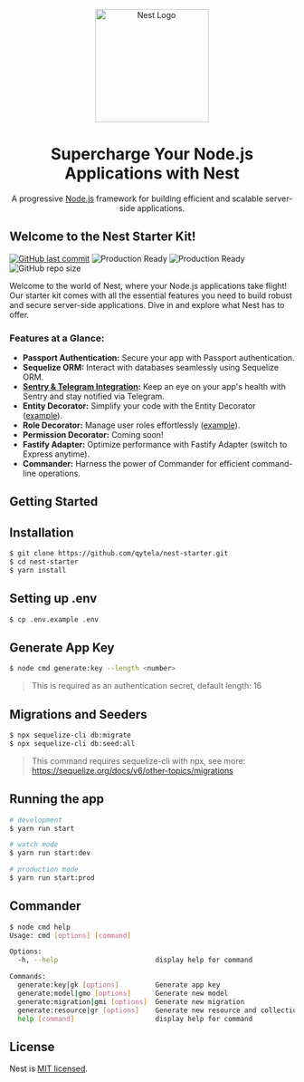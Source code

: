 <p align="center">
  <a href="http://nestjs.com/" target="blank"><img src="https://nestjs.com/img/logo-small.svg" width="200" alt="Nest Logo" /></a>
</p>

<div align="center">
  <h1>Supercharge Your Node.js Applications with Nest</h1>
  <p>A progressive <a href="http://nodejs.org" target="_blank">Node.js</a> framework for building efficient and scalable server-side applications.</p>
</div>

## Welcome to the Nest Starter Kit!

[![GitHub last commit](https://img.shields.io/github/last-commit/qytela/nest-example.svg)](https://github.com/qytela/nest-example/commits/1.x)
![Production Ready](https://img.shields.io/badge/production-ready-brightgreen.svg)
![Production Ready](https://img.shields.io/badge/maintained-yes-brightgreen.svg)
![GitHub repo size](https://img.shields.io/github/repo-size/qytela/nest-example.svg)

Welcome to the world of Nest, where your Node.js applications take flight! Our starter kit comes with all the essential features you need to build robust and secure server-side applications. Dive in and explore what Nest has to offer.

### Features at a Glance:

- **Passport Authentication:** Secure your app with Passport authentication.
- **Sequelize ORM:** Interact with databases seamlessly using Sequelize ORM.
- **[Sentry & Telegram Integration](https://github.com/qytela/nest-starter/blob/1.x/SENTRY.md):** Keep an eye on your app's health with Sentry and stay notified via Telegram.
- **Entity Decorator:** Simplify your code with the Entity Decorator ([example](https://github.com/qytela/nest-starter/blob/0bfbcd5da0056f4d65fc149289959cbd92581b80/src/modules/books/books.controller.ts#L24)).
- **Role Decorator:** Manage user roles effortlessly ([example](https://github.com/qytela/nest-starter/blob/0bfbcd5da0056f4d65fc149289959cbd92581b80/src/modules/users/users.controller.ts#L21)).
- **Permission Decorator:** Coming soon!
- **Fastify Adapter:** Optimize performance with Fastify Adapter (switch to Express anytime).
- **Commander:** Harness the power of Commander for efficient command-line operations.

## Getting Started

## Installation

```bash
$ git clone https://github.com/qytela/nest-starter.git
$ cd nest-starter
$ yarn install
```

## Setting up .env

```bash
$ cp .env.example .env
```

## Generate App Key

```bash
$ node cmd generate:key --length <number>
```

> This is required as an authentication secret, default length: 16

## Migrations and Seeders

```bash
$ npx sequelize-cli db:migrate
$ npx sequelize-cli db:seed:all
```

> This command requires sequelize-cli with npx, see more: https://sequelize.org/docs/v6/other-topics/migrations

## Running the app

```bash
# development
$ yarn run start

# watch mode
$ yarn run start:dev

# production mode
$ yarn run start:prod
```

## Commander

```bash
$ node cmd help
Usage: cmd [options] [command]

Options:
  -h, --help                        display help for command

Commands:
  generate:key|gk [options]         Generate app key
  generate:model|gmo [options]      Generate new model
  generate:migration|gmi [options]  Generate new migration
  generate:resource|gr [options]    Generate new resource and collection
  help [command]                    display help for command
```

## License

Nest is [MIT licensed](LICENSE).
